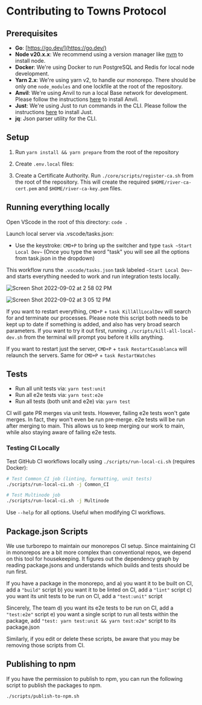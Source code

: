 # Contributing to Towns Protocol

## Prerequisites

- **Go**: [https://go.dev/](https://go.dev/)
- **Node v20.x.x**: We recommend using a version manager like [nvm](https://github.com/nvm-sh/nvm) to install node.
- **Docker**: We're using Docker to run PostgreSQL and Redis for local node development.
- **Yarn 2.x**: We're using yarn v2, to handle our monorepo. There should be only one `node_modules` and one lockfile at the root of the repository.
- **Anvil**: We're using Anvil to run a local Base network for development. Please follow the instructions [here](https://book.getfoundry.sh/getting-started/installation) to install Anvil.
- **Just**: We're using Just to run commands in the CLI. Please follow the instructions [here](https://github.com/casey/just) to install Just.
- **jq**: Json parser utility for the CLI.

## Setup

1. Run `yarn install && yarn prepare` from the root of the repository

1. Create `.env.local` files:

1. Create a Certificate Authority. Run `./core/scripts/register-ca.sh` from the root of the repository. This will create the required `$HOME/river-ca-cert.pem` and `$HOME/river-ca-key.pem` files.

## Running everything locally

Open VScode in the root of this directory: `code .`

Launch local server via .vscode/tasks.json:

- Use the keystroke: `CMD+P` to bring up the switcher and type `task ~Start Local Dev~` (Once you type the word "task" you will see all the options from task.json in the dropdown)

This workflow runs the `.vscode/tasks.json` task labeled `~Start Local Dev~` and starts everything needed to work and run integration tests locally.

![Screen Shot 2022-09-02 at 2 58 02 PM](https://user-images.githubusercontent.com/950745/188241222-c71d65dc-cda4-41db-8272-f5bdb18e26bf.png)

![Screen Shot 2022-09-02 at 3 05 12 PM](https://user-images.githubusercontent.com/950745/188241166-cf387398-6b43-4366-bead-b8c50fd1b0c2.png)

If you want to restart everything, `CMD+P` + `task KillAllLocalDev` will search for and terminate our processes. Please note this script both needs to be kept up to date if something is added, and also has very broad search parameters. If you want to try it out first, running `./scripts/kill-all-local-dev.sh` from the terminal will prompt you before it kills anything.

If you want to restart just the server, `CMD+P` + `task RestartCasablanca` will relaunch the servers. Same for `CMD+P` + `task RestartWatches`

## Tests

- Run all unit tests via: `yarn test:unit`
- Run all e2e tests via: `yarn test:e2e`
- Run all tests (both unit and e2e) via: `yarn test`

CI will gate PR merges via unit tests. However, failing e2e tests won't gate merges. In fact, they won't even be run pre-merge. e2e tests will be run after merging to main. This allows us to keep merging our work to main, while also staying aware of failing e2e tests.

### Testing CI Locally

Test GitHub CI workflows locally using `./scripts/run-local-ci.sh` (requires Docker):

```bash
# Test Common_CI job (linting, formatting, unit tests)
./scripts/run-local-ci.sh -j Common_CI

# Test Multinode job  
./scripts/run-local-ci.sh -j Multinode
```

Use `--help` for all options. Useful when modifying CI workflows.

## Package.json Scripts

We use turborepo to maintain our monorepos CI setup. Since maintaining CI in monorepos are a bit more complex than conventional repos, we depend on this tool for housekeeping. It figures out the dependency graph by reading package.jsons and understands which builds and tests should be run first.

If you have a package in the monorepo, and
a) you want it to be built on CI, add a `"build"` script
b) you want it to be linted on CI, add a `"lint"` script
c) you want its unit tests to be run on CI, add a `"test:unit"` script

Sincerely,
The team
d) you want its e2e tests to be run on CI, add a `"test:e2e"` script
e) you want a single script to run all tests within the package, add `"test: yarn test:unit && yarn test:e2e"` script to its package.json

Similarly, if you edit or delete these scripts, be aware that you may be removing those scripts from CI.

## Publishing to npm

If you have the permission to publish to npm, you can run the following script to publish the packages to npm.

```
./scripts/publish-to-npm.sh
```

